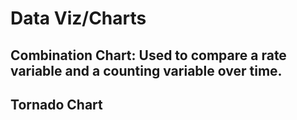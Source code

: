 # Data Viz/Charts

## Combination Chart: Used to compare a rate variable and a counting variable over time.

## Tornado Chart
